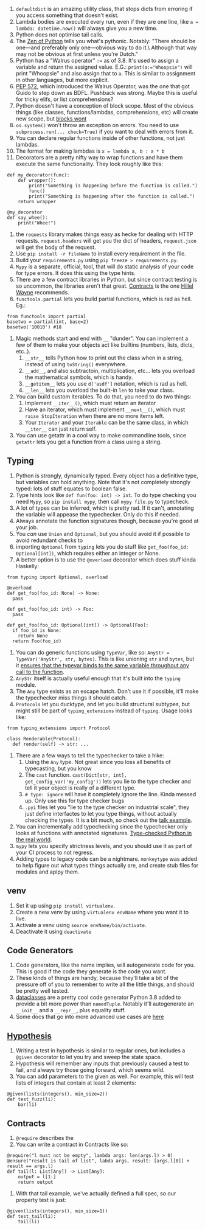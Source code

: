 1. `defaultdict` is an amazing utility class, that stops dicts from erroring if you access something that doesn't exist.
1. Lambda bodies are executed every run, even if they are one line, like `a = lambda: datetime.now()` will always give you a new time.
1. Python does not optimise tail calls.
1. The [Zen of Python](https://www.python.org/dev/peps/pep-0020/) tells you what's pythonic. Notably: "There should be one—and preferably only one—obvious way to do it.\ Although that way may not be obvious at first unless you're Dutch."
1. Python has a "Walrus operator" `:=` as of 3.8. It's used to assign a variable and return the assigned value. E.G.: `print(a:="Whoopsie")` will print "Whoopsie" and also assign that to `a`. This is similar to assignment in other languages, but more explicit.
1. [PEP 572](https://www.python.org/dev/peps/pep-0572/), which introduced the Walrus Operator, was the one that got Guido to step down as BDFL. Pushback was strong. Maybe this is useful for tricky elifs, or list comprehensions?
1. Python doesn't have a conception of block scope. Most of the obvious things (like classes, functions/lambdas, comprehensions, etc) will create new scope, but [blocks wont](https://stackoverflow.com/a/6167952)
1. `os.system()` won't throw an exception on errors. You need to use `subprocess.run(... check=True)` if you want to deal with errors from it.
1. You can declare regular functions inside of other functions, not just lambdas.
1. The format for making lambdas is `x = lambda a, b : a * b`
1. Decorators are a pretty nifty way to wrap functions and have them execute the same functionality. They look roughly like this:
```
def my_decorator(func):
    def wrapper():
        print("Something is happening before the function is called.")
        func()
        print("Something is happening after the function is called.")
    return wrapper

@my_decorator
def say_whee():
    print("Whee!")
```
1. the `requests` library makes things easy as hecke for dealing with HTTP requests. `request.headers` will get you the dict of headers, `request.json` will get the body of the request.
1. Use `pip install -r fileName` to install every requirement in the file.
1. Build your `requirements.py` using `pip freeze > requirements.py`.
1. `Mypy` is a separate, official, tool, that will do static analysis of your code for type errors. It does this using the type hints.
1. There are a few contract libraries in Python, but since contract testing is so uncommon, the libraries aren't that great. [Contracts](https://github.com/deadpixi/contracts) is the one [Hillel Wayne](https://www.youtube.com/watch?v=MYucYon2-lk) recommends.
1. `functools.partial` lets you build partial functions, which is rad as hell. Eg.:
```
from functools import partial
basetwo = partial(int, base=2)
basetwo('10010') #18
```
1. Magic methods start and end with `__` "dunder". You can implement a few of them to make your objects act like builtins (numbers, lists, dicts, etc..).
 	1. `__str__` tells Python how to print out the class when in a string, instead of using `toString()` everywhere.
	1. `__add__`, and also subtractoin, multiplication, etc... lets you overload the mathematical symbols, which is handy.
	1. `__getitem__` lets you use `d['asdf']` notation, which is rad as hell.
	1. `__len__` lets you overload the built-in `len` to take your class.
1. You can build custom iterables. To do that, you need to do two things:
	1. Implement `__iter__()`, which must return an iterator
	1. Have an iterator, which must implement `__next__()`, which must `raise StopIteration` when there are no more items left.
	1. Your `Iterator` and your `Iterable` can be the same class, in which `__iter__` can just return self.
1. You can use getattr in a cool way to make commandline tools, since `getattr` lets you get a function from a class using a string.


## Typing
1. Python is strongly, dynamically typed. Every object has a definitive type, but variables can hold anything. Note that it's not completely strongly typed: lots of stuff equates to boolean false.
1. Type hints look like `def fun(foo: int) -> int`. To do type checking you need `Mypy`, so `pip install mypy`, then call `mypy file.py` to typecheck.
1. A lot of types can be inferred, which is pretty rad. If it can't, annotating the variable will appease the typechecker. Only do this if needed.
1. Always annotate the function signatures though, because you're good at your job.
1. You *can* use `Union` and `Optional`, but you should avoid it if possible to avoid redundant checks to 
1. importing `Optional` from `typing` lets you do stuff like `get_foo(foo_id: Optional[int])`, which requires either an integer or None.
1. A better option is to use  the `@overload` decorator which does stuff kinda Haskelly:
```
from typing import Optional, overload

@overload
def get_foo(foo_id: None) -> None:
  pass

def get_foo(foo_id: int) -> Foo:
  pass

def get_foo(foo_id: Optional[int]) -> Optional[Foo]:
  if foo_id is None:
    return None
  return Foo(foo_id)
```
1. You can do generic functions using `TypeVar`, like so: `AnyStr = TypeVar('AnyStr', str, bytes)`. This is like unioning `str` and `bytes`, but it [ensures that the typevar binds to the same variable throughout any call to the function](https://youtu.be/pMgmKJyWKn8?t=861s).
1. `AnyStr` itself is actually useful enough that it's built into the `typing` module.
1. The `Any` type exists as an escape hatch. Don't use it if possible, it'll make the typechecker miss things it should catch.
1. `Protocols` let you ducktype, and let you build structural subtypes, but might still be part of `typing_extensions` instead of `typing`. Usage looks like:
```
from typing_extensions import Protocol

class Renderable(Protocol):
  def render(self) -> str: ...
```
1. There are a few ways to tell the typechecker to take a hike:
	1. Using the `Any` type. Not great since you loss all benefits of typecasting, but you know
	1. The `cast` function. `cast(Dict[str, int], get_config_var('my_config'))` lets you lie to the type checker and tell it your object is really of a different type.
	1. `# type: ignore` will have it completely ignore the line. Kinda messed up. Only use this for type checker bugs
	1. `.pyi` files let you "lie to the type checker on industrial scale", they just define interfactes to let you type things, without actually checking the types. It is a bit much, so check out the [talk example](https://youtu.be/pMgmKJyWKn8?t=1299).
1. You can incrementally add typechecking since the typechecker only looks at functions with annotated signatures. [Type-checked Python in the real world](https://youtu.be/pMgmKJyWKn8?t=1480). 
1. `mypy` lets you specify strictness levels, and you should use it as part of your CI process to not regress.
1. Adding types to legacy code can be a nightmare. `monkeytype` was added to help figure out what types things actually are, and create stub files for modules and aplpy them.

## venv
1. Set it up using `pip install virtualenv`.
1. Create a new venv by using `virtualenv envName` where you want it to live.
1. Activate a venv using `source envName/bin/activate`.
1. Deactivate it using `deactivate`

## Code Generators
1. Code generators, like the name implies, will autogenerate code for you. This is good if the code they generate is the code you want.
1. These kinds of things are handy, because they'll take a bit of the pressure off of you to remember to write all the little things, and should be pretty well tested.
1. [dataclasses](https://docs.python.org/3/library/dataclasses.html) are a pretty cool code generator Python 3.8 added to provide a bit more power than `namedTuple`. Notably it'll autogenerate an `__init__` and a `__repr__`, plus equality stuff.
1. Some docs that go into more advanced use cases are [here](https://www.dropbox.com/s/m8pwkkz43qz5pgt/HettingerPycon2018.pdf)

## [Hypothesis](hypothesis.works)
1. Writing a test in hypothesis is similar to regular ones, but includes a `@given` decorator to let you try and sweep the state space.
1. Hypothesis will remember any inputs that previously caused a test to fail, and always try those going forward, which seems wild.
1. You can add parameters to the given as well. For example, this will test lists of integers that contain at least 2 elements:
```
@given(lists(integers(), min_size=2))
def test_fuzz(li):
	bar(li)
```

## Contracts
1. `@require` describes the 
1. You can write a contract in Contracts like so:
```
@require("l must not be empty", lambda args: len(args.l) > 0)
@ensure("result is tail of list", labda args, result: [args.l[0]] + result == args.l)
def tail(l: List[Any]) -> List[Any]:
	output = l[1:]
	return output
```
1. With that tail example, we've actually defined a full spec, so our property test is just:
```
@given(lists(integers(), min_size=1))
def test_tail(li):
	tail(li)
```
